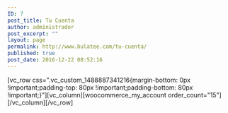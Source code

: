 ```yaml
---
ID: 7
post_title: Tu Cuenta
author: administrador
post_excerpt: ""
layout: page
permalink: http://www.bulatee.com/tu-cuenta/
published: true
post_date: 2016-12-22 08:52:16
---
```

[vc_row css=".vc_custom_1488887341216{margin-bottom: 0px !important;padding-top: 80px !important;padding-bottom: 80px !important;}"][vc_column][woocommerce_my_account order_count="15"][/vc_column][/vc_row]